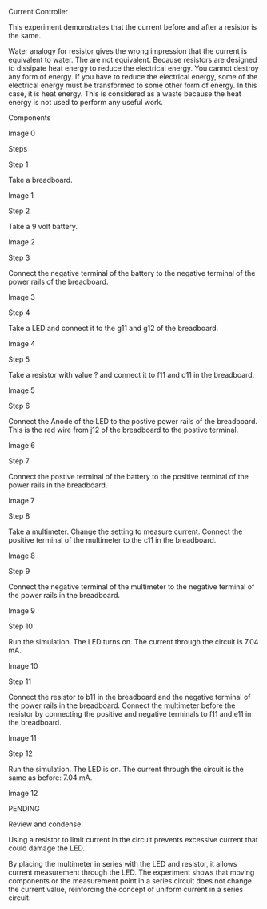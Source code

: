 Current Controller

This experiment demonstrates that the current before and after a resistor is the same.

Water analogy for resistor gives the wrong impression that the current is equivalent to water. The are not equivalent. Because resistors are designed to dissipate heat energy to reduce the electrical energy. You cannot destroy any form of energy. If you have to reduce the electrical energy, some of the electrical energy must be transformed to some other form of energy. In this case, it is heat energy. This is considered as a waste because the heat energy is not used to perform any useful work.

Components

Image 0

Steps

Step 1

Take a breadboard.

Image 1

Step 2

Take a 9 volt battery.

Image 2

Step 3

Connect the negative terminal of the battery to the negative terminal of the power rails of the breadboard.

Image 3

Step 4

Take a LED and connect it to the g11 and g12 of the breadboard.

Image 4

Step 5

Take a resistor with value ? and connect it to f11 and d11 in the breadboard.

Image 5

Step 6

Connect the Anode of the LED to the postive power rails of the breadboard. This is the red wire from j12 of the breadboard to the postive terminal.

Image 6

Step 7

Connect the postive terminal of the battery to the positive terminal of the power rails in the breadboard.

Image 7

Step 8

Take a multimeter. Change the setting to measure current. Connect the positive terminal of the multimeter to the c11 in the breadboard.

Image 8

Step 9

Connect the negative terminal of the multimeter to the negative terminal of the power rails in the breadboard.

Image 9

Step 10

Run the simulation. The LED turns on. The current through the circuit is 7.04 mA.

Image 10

Step 11

Connect the resistor to b11 in the breadboard and the negative terminal of the power rails in the breadboard. Connect the multimeter before the resistor by connecting the positive and negative terminals to f11 and e11 in the breadboard.

Image 11

Step 12

Run the simulation. The LED is on. The current through the circuit is the same as before: 7.04 mA.

Image 12

PENDING

Review and condense

Using a resistor to limit current in the circuit prevents excessive current that could damage the LED.

By placing the multimeter in series with the LED and resistor, it allows current measurement through the LED. The experiment shows that moving components or the measurement point in a series circuit does not change the current value, reinforcing the concept of uniform current in a series circuit.
